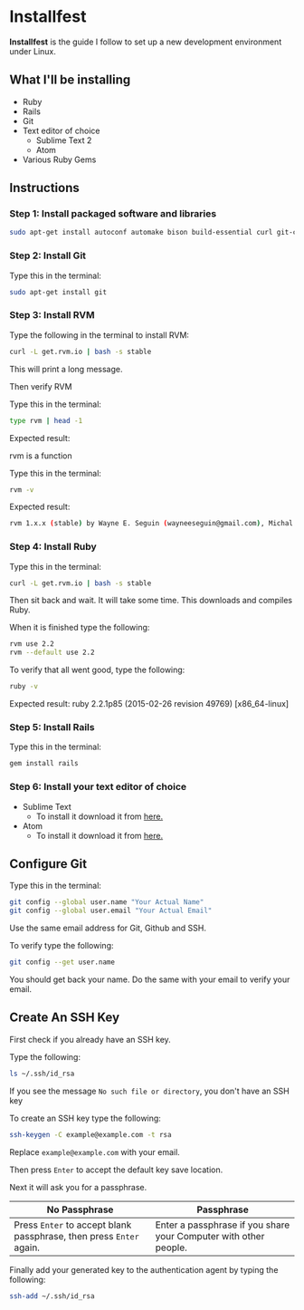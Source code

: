 # Installfest

**Installfest** is the guide I follow to set up a new development environment under Linux.

## What I'll be installing

- Ruby
- Rails
- Git
- Text editor of choice
	- Sublime Text 2
	- Atom
- Various Ruby Gems

## Instructions

### Step 1: Install packaged software and libraries
```bash
sudo apt-get install autoconf automake bison build-essential curl git-core libapr1 libaprutil1 libc6-dev libltdl-dev libreadline6 libreadline6-dev libsqlite3-0 libsqlite3-dev libssl-dev libtool libxml2-dev libxslt-dev libxslt1-dev libyaml-dev ncurses-dev nodejs openssl sqlite3 zlib1g zlib1g-dev
```
### Step 2: Install Git

Type this in the terminal:
```bash
sudo apt-get install git
```
### Step 3: Install RVM

Type the following in the terminal to install RVM:
```bash
curl -L get.rvm.io | bash -s stable
```
This will print a long message.

Then verify RVM

Type this in the terminal:
```bash
type rvm | head -1
```
Expected result:

rvm is a function

Type this in the terminal:
```bash
rvm -v
```
Expected result:
```bash
rvm 1.x.x (stable) by Wayne E. Seguin (wayneeseguin@gmail.com), Michal Papis <mpapis@gmail.com> [https://rvm.io/]
```
### Step 4: Install Ruby

Type this in the terminal:
```bash
curl -L get.rvm.io | bash -s stable
```
Then sit back and wait. It will take some time. This downloads and compiles Ruby.

When it is finished type the following:
```bash
rvm use 2.2
rvm --default use 2.2
```
To verify that all went good, type the following:
```bash
ruby -v
```
Expected result:
ruby 2.2.1p85 (2015-02-26 revision 49769) [x86_64-linux]

### Step 5: Install Rails

Type this in the terminal:
```bash
gem install rails
```
### Step 6: Install your text editor of choice

- Sublime Text
	- To install it download it from [here.](http://www.sublimetext.com/)
- Atom
	- To install it download it from [here.](https://atom.io/)

## Configure Git

Type this in the terminal:
```bash
git config --global user.name "Your Actual Name"
git config --global user.email "Your Actual Email"
```
Use the same email address for Git, Github and SSH.

To verify type the following:
```bash
git config --get user.name
```
You should get back your name. Do the same with your email to verify your email.

## Create An SSH Key

First check if you already have an SSH key.

Type the following:
```bash
ls ~/.ssh/id_rsa
```
If you see the message `No such file or directory`, you don't have an SSH key

To create an SSH key type the following:
```bash
ssh-keygen -C example@example.com -t rsa
```
Replace `example@example.com` with your email.

Then press `Enter` to accept the default key save location.

Next it will ask you for a passphrase.

| No Passphrase | Passphrase |
| --- | --- |
| Press `Enter` to accept blank passphrase, then press `Enter` again. | Enter a passphrase if you share your Computer with other people. |

Finally add your generated key to the authentication agent by typing the following:
```bash
ssh-add ~/.ssh/id_rsa
```
